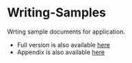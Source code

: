 # Writing-Samples
Wrting sample documents for application.
- Full version is also available [here](https://uchicago.box.com/s/f14stkkwlw45kxjytz4vqlw4katwk2uk)
- Appendix is also available [here](https://uchicago.box.com/s/k8k6lqzkpprpb8qarhdjupwmb3ton4j7)
